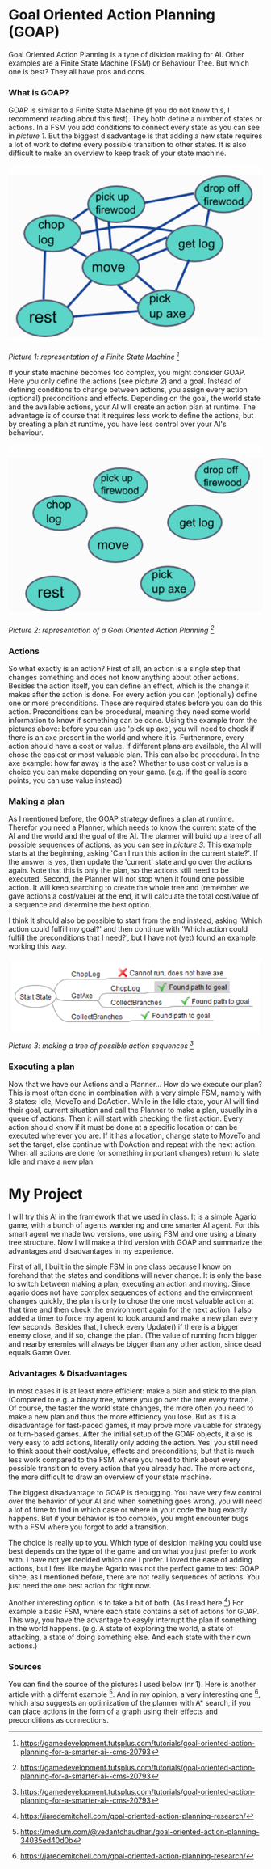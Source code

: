 # Goal Oriented Action Planning (GOAP)
Goal Oriented Action Planning is a type of disicion making for AI. Other examples are a Finite State Machine (FSM) or Behaviour Tree. But which one is best? They all have pros and cons. 


### What is GOAP?
GOAP is similar to a Finite State Machine (if you do not know this, I recommend reading about this first). They both define a number of states or actions. In a FSM you add conditions to connect every state as you can see in *picture 1*. But the biggest disadvantage is that adding a new state requires a lot of work to define every possible transition to other states. It is also difficult to make an overview to keep track of your state machine. 

![FSM](Images/Representation_of_FSM.png)

*Picture 1: representation of a Finite State Machine [^1]*

If your state machine becomes too complex, you might consider GOAP. Here you only define the actions (see *picture 2*) and a goal. Instead of defining conditions to change between actions, you assign every action (optional) preconditions and effects. Depending on the goal, the world state and the available actions, your AI will create an action plan at runtime. The advantage is of course that it requires less work to define the actions, but by creating a plan at runtime, you have less control over your AI's behaviour.

![GOAP](Images/Representation_of_GOAP.png)

*Picture 2: representation of a Goal Oriented Action Planning [^1]*


### Actions
So what exactly is an action? First of all, an action is a single step that changes something and does not know anything about other actions. Besides the action itself, you can define an effect, which is the change it makes after the action is done. For every action you can (optionally) define one or more preconditions. These are required states before you can do this action. Preconditions can be procedural, meaning they need some world information to know if something can be done. Using the example from the pictures above: before you can use 'pick up axe', you will need to check if there is an axe present in the world and where it is. Furthermore, every action should have a cost or value. If different plans are available, the AI will chose the easiest or most valuable plan. This can also be procedural. In the axe example: how far away is the axe? Whether to use cost or value is a choice you can make depending on your game. (e.g. if the goal is score points, you can use value instead)

### Making a plan
As I mentioned before, the GOAP strategy defines a plan at runtime. Therefor you need a Planner, which needs to know the current state of the AI and the world and the goal of the AI. The planner will build up a tree of all possible sequences of actions, as you can see in *picture 3*. This example starts at the beginning, asking 'Can I run this action in the current state?'. If the answer is yes, then update the 'current' state and go over the actions again. Note that this is only the plan, so the actions still need to be executed. Second, the Planner will not stop when it found one possible action. It will keep searching to create the whole tree and (remember we gave actions a cost/value) at the end, it will calculate the total cost/value of a sequence and determine the best option. 

I think it should also be possible to start from the end instead, asking 'Which action could fulfill my goal?' and then continue with 'Which action could fulfill the preconditions that I need?', but I have not (yet) found an example working this way.

![Planner Tree](Images/Planner_Tree.png)

*Picture 3: making a tree of possible action sequences [^1]*

### Executing a plan
Now that we have our Actions and a Planner... How do we execute our plan? This is most often done in combination with a very simple FSM, namely with 3 states: Idle, MoveTo and DoAction. While in the Idle state, your AI will find their goal, current situation and call the Planner to make a plan, usually in a queue of actions. Then it will start with checking the first action. Every action should know if it must be done at a specific location or can be executed wherever you are. If it has a location, change state to MoveTo and set the target, else continue with DoAction and repeat with the next action. When all actions are done (or something important changes) return to state Idle and make a new plan.

# My Project
I will try this AI in the framework that we used in class. It is a simple Agario game, with a bunch of agents wandering and one smarter AI agent. For this smart agent we made two versions, one using FSM and one using a binary tree structure. Now I will make a third version with GOAP and summarize the advantages and disadvantages in my experience.

First of all, I built in the simple FSM in one class because I know on forehand that the states and conditions will never change. It is only the base to switch between making a plan, executing an action and moving. Since agario does not have complex sequences of actions and the environment changes quickly, the plan is only to chose the one most valuable action at that time and then check the environment again for the next action. I also added a timer to force my agent to look around and make a new plan every few seconds. Besides that, I check every Update() if there is a bigger enemy close, and if so, change the plan. (The value of running from bigger and nearby enemies will always be bigger than any other action, since dead equals Game Over.

### Advantages & Disadvantages 
In most cases it is at least more efficient: make a plan and stick to the plan. (Compared to e.g. a binary tree, where you go over the tree every frame.) Of course, the faster the world state changes, the more often you need to make a new plan and thus the more efficiency you lose. But as it is a disadvantage for fast-paced games, it may prove more valuable for strategy or turn-based games. After the initial setup of the GOAP objects, it also is very easy to add actions, literally only adding the action. Yes, you still need to think about their cost/value, effects and preconditions, but that is much less work compared to the FSM, where you need to think about every possible transition to every action that you already had. The more actions, the more difficult to draw an overview of your state machine. 

The biggest disadvantage to GOAP is debugging. You have very few control over the behavior of your AI and when something goes wrong, you will need a lot of time to find in which case or where in your code the bug exactly happens. But if your behavior is too complex, you might encounter bugs with a FSM where you forgot to add a transition.

The choice is really up to you. Which type of desicion making you could use best depends on the type of the game and on what you just prefer to work with. I have not yet decided which one I prefer. I loved the ease of adding actions, but I feel like maybe Agario was not the perfect game to test GOAP since, as I mentioned before, there are not really sequences of actions. You just need the one best action for right now.

Another interesting option is to take a bit of both. (As I read here [^3]) For example a basic FSM, where each state contains a set of actions for GOAP. This way, you have the advantage to easyly interrupt the plan if something in the world happens. (e.g. A state of exploring the world, a state of attacking, a state of doing something else. And each state with their own actions.)

### Sources
You can find the source of the pictures I used below (nr 1). Here is another article with a differnt example [^2]. And in my opinion, a very interesting one [^3], which also suggests an optimization of the planner with A* search, if you can place actions in the form of a graph using their effects and preconditions as connections.


[^1]: https://gamedevelopment.tutsplus.com/tutorials/goal-oriented-action-planning-for-a-smarter-ai--cms-20793
[^2]: https://medium.com/@vedantchaudhari/goal-oriented-action-planning-34035ed40d0b
[^3]: https://jaredemitchell.com/goal-oriented-action-planning-research/
